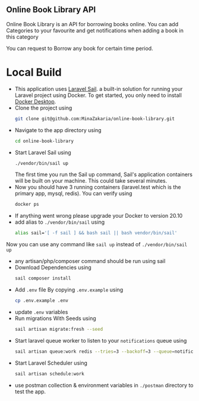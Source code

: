 
## Online Book Library API

Online Book Library is an API for borrowing books online.
You can add Categories to your favourite and get notifications when adding a book in this category

You can request to Borrow any book for certain time period.

# Local Build
- This application uses [Laravel Sail](https://laravel.com/docs/8.x/sail). a built-in solution for running your Laravel project using Docker. To get started, you only need to install [Docker Desktop](https://www.docker.com/products/docker-desktop).
- Clone the project using
    ```sh
    git clone git@github.com:MinaZakaria/online-book-library.git
    ```
- Navigate to the app directory using
    ```sh
    cd online-book-library
    ```
- Start Laravel Sail using
    ```sh
    ./vendor/bin/sail up
    ```
    The first time you run the Sail up command, Sail's application containers will be built on your machine. This could take several minutes.
- Now you should have 3 running containers (laravel.test which is the primary app, mysql, redis). You can verify using
    ```sh
    docker ps
    ```
- If anything went wrong please upgrade your Docker to version 20.10
- add alias to `./vendor/bin/sail` using
    ```sh
    alias sail='[ -f sail ] && bash sail || bash vendor/bin/sail'
    ```
Now you can use any command like `sail up` instead of `./vendor/bin/sail up`
- any artisan/php/composer command should be run using sail
- Download Dependencies using
    ```sh
    sail composer install
    ```
- Add `.env` file By copying `.env.example` using
    ```sh
    cp .env.example .env
    ```
- update `.env` variables
- Run migrations With Seeds using
    ```sh
    sail artisan migrate:fresh --seed
    ```
- Start laravel queue worker to listen to your `notifications` queue using
    ```sh
    sail artisan queue:work redis --tries=3 --backoff=3 --queue=notifications
    ```
- Start Laravel Scheduler using
    ```sh
    sail artisan schedule:work
    ```
- use postman collection & environment variables in `./postman` directory to test the app.
